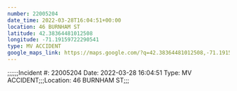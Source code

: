```yaml
---
number: 22005204
date_time: 2022-03-28T16:04:51+00:00
location: 46 BURNHAM ST
latitude: 42.38364481012508
longitude: -71.19159722290541
type: MV ACCIDENT
google_maps_link: https://maps.google.com/?q=42.38364481012508,-71.19159722290541
---
```


;;;;;;Incident #: 22005204  Date: 2022-03-28 16:04:51   Type: MV ACCIDENT;;;Location: 46 BURNHAM ST;;;
